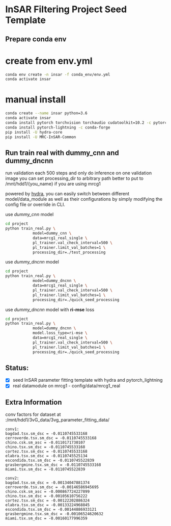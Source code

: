 # InSAR Filtering Project Seed Template

## Prepare conda env
# create from env.yml
```bash
conda env create -n insar -f conda_env/env.yml 
conda activate insar
```
# manual install 
```bash
conda create --name insar python=3.6
conda activate insar
conda install pytorch torchvision torchaudio cudatoolkit=10.2 -c pytorch
conda install pytorch-lightning -c conda-forge
pip install -U hydra-core 
pip install -U MRC-InSAR-Common
```

## Run train real with dummy_cnn and dummy_dncnn
run validation each 500 steps and only do inference on one validation image
you can set processing_dir to arbitrary path
better to put to /mnt/hdd1/{you_name} if you are using mrcg1

powered by [hydra](https://hydra.cc), you can easily switch between different model/data_module as well as their configurations by simply modifying the config file or override in CLI.

use _dummy_cnn_ model
```bash
cd project
python train_real.py \
            model=dummy_cnn \
            data=mrcg1_real_single \
            pl_trainer.val_check_interval=500 \
            pl_trainer.limit_val_batches=1 \
            processing_dir=./test_processing
```
use _dummy_dncnn_ model
```bash
cd project
python train_real.py \
            model=dummy_dncnn \
            data=mrcg1_real_single \
            pl_trainer.val_check_interval=500 \
            pl_trainer.limit_val_batches=1 \
            processing_dir=./quick_seed_processing
```

use _dummy_dncnn_ model with **ri-mse** loss 
```bash
cd project
python train_real.py \
            model=dummy_dncnn \
            model.loss_type=ri-mse \
            data=mrcg1_real_single \
            pl_trainer.val_check_interval=500 \
            pl_trainer.limit_val_batches=1 \
            processing_dir=./quick_seed_processing
```
## Status:
- [x] seed InSAR parameter fitting template with hydra and pytorch_lightning
- [x] real datamodule on mrcg1 - config/data/mrcg1_real

## Extra Information 
conv factors for dataset at :/mnt/hdd1/3vG_data/3vg_parameter_fitting_data/
```
conv1:
bagdad.tsx.sm_dsc = -0.0110745533168
cerroverde.tsx.sm_dsc = -0.0110745533168
chino.csk.sm_asc = -0.0110171730107
chino.tsx.sm_dsc = -0.0110745533168
cortez.tsx.sm_dsc = -0.0110745533168
elabra.tsx.sm_dsc = -0.0110745525134
escondida.tsx.sm_dsc = -0.0110745522839
grasbergmine.tsx.sm_dsc = -0.0110745533168
miami.tsx.sm_dsc = -0.0110745522839
```
```
conv2:
bagdad.tsx.sm_dsc = -0.00134047881374
cerroverde.tsx.sm_dsc = -0.00146586945695
chino.csk.sm_asc = -0.000867724227899
chino.tsx.sm_dsc = -0.00105610756222
cortez.tsx.sm_dsc = -0.00122202886324
elabra.tsx.sm_dsc = -0.00133224968845
escondida.tsx.sm_dsc = -0.00144886933121
grasbergmine.tsx.sm_dsc = -0.00106524620632
miami.tsx.sm_dsc = -0.00160177996359
```
